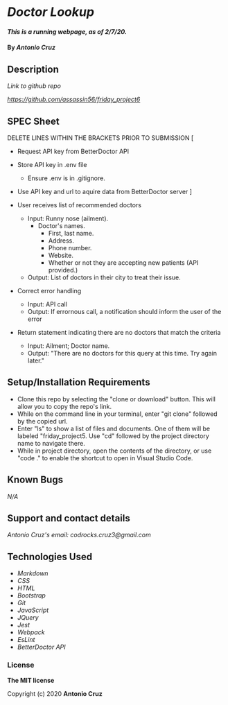 # _Doctor Lookup_

#### _This is a running webpage, as of 2/7/20._

#### By _**Antonio Cruz**_

## Description

_Link to github repo_

_https://github.com/assassin56/friday_project6_


## SPEC Sheet

DELETE LINES WITHIN THE BRACKETS PRIOR TO SUBMISSION
[
  * Request API key from BetterDoctor API
  * Store API key in .env file
    * Ensure .env is in .gitignore.
  * Use API key and url to aquire data from BetterDoctor server
]


* User receives list of recommended doctors
  * Input: Runny nose (ailment).
    * Doctor's names.
      * First, last name.
      * Address.
      * Phone number.
      * Website.
      * Whether or not they are accepting new patients (API provided.)
  * Output: List of doctors in their city to treat their issue.
* Correct error handling
  * Input: API call
  * Output: If errornous call, a notification should inform the user of the error
* Return statement indicating there are no doctors that match the criteria
  * Input: Ailment; Doctor name.
  * Output: "There are no doctors for this query at this time. Try again later."

## Setup/Installation Requirements

* Clone this repo by selecting the "clone or download" button. This will allow you to copy the repo's link.
* While on the command line in your terminal, enter "git clone" followed by the copied url.
* Enter "ls" to show a list of files and documents. One of them will be labeled "friday_project5. Use "cd" followed by the project directory name to navigate there. 
* While in project directory, open the contents of the directory, or use "code ." to enable the shortcut to open in Visual Studio Code. 

## Known Bugs

_N/A_

## Support and contact details

_Antonio Cruz's email:_
_codrocks.cruz3@gmail.com_

## Technologies Used

* _Markdown_
* _CSS_
* _HTML_
* _Bootstrap_
* _Git_
* _JavaScript_
* _JQuery_
* _Jest_
* _Webpack_
* _EsLint_
* _BetterDoctor API_


### License

**The MIT license**

Copyright (c) 2020 **Antonio Cruz**